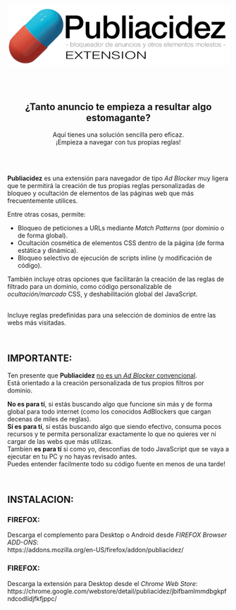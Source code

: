 <div align="center">
<img src="https://github.com/Codigo-Abierto/Publiacidez/blob/master/portada.png?raw=true" alt="portada.png">
<p>
<br><br>
<h2>¿Tanto anuncio te empieza a resultar algo estomagante?</h2>
Aquí tienes una solución sencilla pero eficaz.<br>
¡Empieza a navegar con tus propias reglas!
<br><br><br><br>
</p>
</div>
<div align="left">
<p>  
  <b>Publiacidez</b> es una extensión para navegador de tipo <i>Ad Blocker</i> muy ligera que te permitirá la creación de tus propias reglas personalizadas de bloqueo y ocultación de elementos de las páginas web que más frecuentemente utilices.
</p>  
<p>  
Entre otras cosas, permite:
      <ul>          
        <li>Bloqueo de peticiones a URLs mediante <i>Match Patterns</i> (por dominio o de forma global).</li>
        <li>Ocultación cosmética de elementos CSS dentro de la página (de forma estática y dinámica).</li>
        <li>Bloqueo selectivo de ejecución de scripts inline (y modificación de código).</li>        
      </ul>
</p>  
<p>  
También incluye otras opciones que facilitarán la creación de las reglas de filtrado para un dominio, como código personalizable de <i>ocultación/marcado</i> CSS, y deshabilitación global del JavaScript.
</p>
<p> 
  <br>Incluye reglas predefinidas para una selección de dominios de entre las webs más visitadas.
</p>  
<br>
<h2>IMPORTANTE:</h2>
<p> 
Ten presente que <b>Publiacidez</b> <u>no es un <i>Ad Blocker</i> convencional</u>.<br> Está orientado a la creación personalizada de tus propios filtros por dominio.<br>
</p>  
<p>  
<b>No es para tí</b>, si estás buscando algo que funcione sin más y de forma global para todo internet (como los conocidos AdBlockers que cargan decenas de miles de reglas).<br>
<b>Sí es para tí</b>, si estás buscando algo que siendo efectivo, consuma pocos recursos y te permita personalizar exactamente lo que no  quieres ver ni cargar de las webs que más utilizas.<br>
Tambíen <b>es para tí</b> si como yo, desconfias de todo JavaScript que se vaya a ejecutar en tu PC y no hayas revisado antes.<br>
Puedes entender facilmente todo su código fuente en menos de una tarde!
</p>
<br>
<h2>INSTALACION:</h2>
<h3>FIREFOX:</h3>
<p>
Descarga el complemento para Desktop o Android desde <i>FIREFOX Browser ADD-ONS</i>:<br>
https://addons.mozilla.org/en-US/firefox/addon/publiacidez/
</p>
</div> 
<h3>FIREFOX:</h3>
<p>
Descarga la extensión para Desktop desde el <i>Chrome Web Store</i>:<br>
https://chrome.google.com/webstore/detail/publiacidez/jbifbamlmmdbgkpfndcodlidjfkfjppc/
</p>
</div> 

